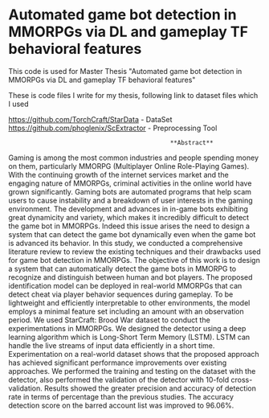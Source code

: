 # Automated game bot detection in MMORPGs via DL and gameplay TF behavioral features
 This code is used for  Master Thesis "Automated game bot detection in MMORPGs via DL and gameplay TF behavioral features"


These is code files I write for my thesis,
following link to dataset files which I used 

https://github.com/TorchCraft/StarData - DataSet 
https://github.com/phoglenix/ScExtractor - Preprocessing Tool 


                                                 **Abstract**

Gaming is among the most common industries and people spending money on them, particularly MMORPG (Multiplayer Online Role-Playing Games). With the continuing growth of the internet services market and the engaging nature of MMORPGs, criminal activities in the online world have grown significantly. Gaming bots are automated programs that help scam users to cause instability and a breakdown of user interests in the gaming environment.  The development and advances in in-game bots exhibiting great dynamicity and variety, which makes it incredibly difficult to detect the game bot in MMORPGs. Indeed this issue arises the need to design a system that can detect the game bot dynamically even when the game bot is advanced its behavior. In this study, we conducted a comprehensive literature review to review the existing techniques and their drawbacks used for game bot detection in MMORPGs. 
The objective of this work is to design a system that can automatically detect the game bots in MMORPG to recognize and distinguish between human and bot players. The proposed identification model can be deployed in real-world MMORPGs that can detect cheat via player behavior sequences during gameplay. To be lightweight and efficiently interpretable to other environments, the model employs a minimal feature set including an amount with an observation period. We used StarCraft: Brood War dataset to conduct the experimentations in MMORPGs. We designed the detector using a deep learning algorithm which is Long-Short Term Memory (LSTM). LSTM can handle the live streams of input data efficiently in a short time.  Experimentation on a real-world dataset shows that the proposed approach has achieved significant performance improvements over existing approaches. We performed the training and testing on the dataset with the detector, also performed the validation of the detector with 10-fold cross-validation. Results showed the greater precision and accuracy of detection rate in terms of percentage than the previous studies. The accuracy detection score on the barred account list was improved to 96.06%.
